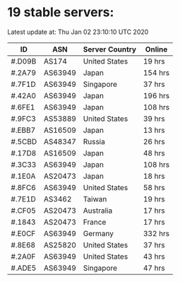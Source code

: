 # 19 stable servers:

Latest update at: Thu Jan 02 23:10:10 UTC 2020

| ID | ASN | Server Country | Online |
| -- | --- | -------------- | ------ |
| #.D09B | AS174 | United States | 19 hrs |
| #.2A79 | AS63949 | Japan | 154 hrs |
| #.7F1D | AS63949 | Singapore | 37 hrs |
| #.42A0 | AS63949 | Japan | 196 hrs |
| #.6FE1 | AS63949 | Japan | 108 hrs |
| #.9FC3 | AS53889 | United States | 39 hrs |
| #.EBB7 | AS16509 | Japan | 13 hrs |
| #.5CBD | AS48347 | Russia | 26 hrs |
| #.17D8 | AS16509 | Japan | 48 hrs |
| #.3C33 | AS63949 | Japan | 108 hrs |
| #.1E0A | AS20473 | Japan | 18 hrs |
| #.8FC6 | AS63949 | United States | 58 hrs |
| #.7E1D | AS3462 | Taiwan | 19 hrs |
| #.CF05 | AS20473 | Australia | 17 hrs |
| #.1843 | AS20473 | France | 17 hrs |
| #.E0CF | AS63949 | Germany | 332 hrs |
| #.8E68 | AS25820 | United States | 37 hrs |
| #.2A0F | AS63949 | United States | 43 hrs |
| #.ADE5 | AS63949 | Singapore | 47 hrs |

